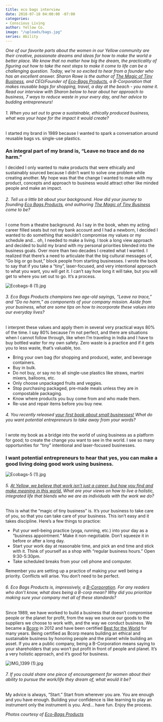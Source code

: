 ```yaml
---
title: eco bags interview
date: 2018-07-18 04:00:00 -07:00
categories:
- Conscious Living
author: Yellow Co.
image: "/uploads/bags.jpg"
series: Ability
---
```


_One of our favorite parts about the women in our Yellow community are their creative, passionate dreams and ideas for how to make the world a better place. We know that no matter how big the dream, the practicality of figuring out how to take the next steps to make it come to life can be a challenging question. Today, we're so excited to hear from a founder who has an excellent answer. Sharon Rowe is the author of _[The Magic of Tiny Business](https://www.amazon.com/Magic-Tiny-Business-Great-Living/dp/1523094788)_, and CEO/Founder of [Eco-Bags Products](https://www.ecobags.com/), a B-Corporation that makes reusable bags for shopping, travel, a day at the beach - you name it. Read our interview with Sharon below to hear about her approach to business, 7 ways to reduce waste in your every day, and her advice to budding entrepreneurs!_

###### 1. When you set out to grow a sustainable, ethically produced business, what was your hope for the impact it would create?

I started my brand in 1989 because I wanted to spark a conversation around reusable bags vs. single-use plastics. 

### An integral part of my brand is, “Leave no trace and do no harm.” 

I decided I only wanted to make products that were ethically and sustainably sourced because I didn’t want to solve one problem while creating another. My hope was that the change I wanted to make with my product, concepts and approach to business would attract other like minded people and make an impact.

###### 2. Tell us a little bit about your background. How did your journey to founding [Eco Bags Products](https://www.ecobags.com/), and authoring [_The Magic of Tiny Business_](https://www.amazon.com/Magic-Tiny-Business-Great-Living/dp/1523094788) come to be?  

I come from a theatre background. As I say in the book, when my acting career filled seats but not my bank account and I had a newborn, I decided I wanted to do something that wouldn’t compromise my values or my schedule and... oh, I needed to make a living. I took a long view approach and decided to build my brand with my personal priorities blended into the business goals. Over more than two decades I created what I wanted. I realized that there’s a need to articulate that the big cultural messages of, “Go big or go bust,” block people from starting businesses. I wrote the book to say that if you take a  “tiny”, laser-focused, and very intentional approach to what you want, you will get it. I can’t say how long it will take, but you will get to where you set out to go. It’s a process.

![Ecobags-8 (1).jpg](/uploads/Ecobags-8%20(1).jpg)

###### 3. Eco Bags Products champions two age-old sayings, “Leave no trace,” and “Do no harm,” as components of your company mission. Aside from your business, what are some tips on how to incorporate these values into our everyday lives? 

I interpret these values and apply them in several very practical ways 80% of the time. I say 80% because I’m not perfect, and there are situations when I cannot follow through, like when I’m traveling in India and I have to buy bottled water for my own safety. Zero waste is a practice and if it gets you to less waste, that’s valuable, too.

* Bring your own bag (for shopping and produce), water, and beverage containers.
* Buy in bulk.
* Do not buy, or say no to all single-use plastics like straws, martini mixers, balloons, etc.
* Only choose unpackaged fruits and veggies.
* Stop purchasing packaged, pre-made meals unless they are in compostable packaging.
* Know where products you buy come from and who made them.
* Re-use and repair items before you buy new.

###### 4. You recently released [your first book about small businesses!](https://www.amazon.com/Magic-Tiny-Business-Great-Living/dp/1523094788) What do you want potential entrepreneurs to take away from your words?

I wrote my book as a bridge into the world of using business as a platform for good; to create the change you want to see in the world. I see so many opportunities for “tiny” intentional and laser-focused businesses. 

### I want potential entrepreneurs to hear that yes, you can make a good living doing good work using business. 

![Ecobags-5 (1).jpg](/uploads/Ecobags-5%20(1).jpg)

###### 5. [At Yellow, we believe that work isn’t just a career, but how you find and make meaning in this world.](https://yellowco.co/membership/) What are your views on how to live a holistic, integrated life that blends who we are as individuals with the work we do?

This is what the “magic of tiny business” is. It’s your business to take care of you, so that you can take care of your business. This isn’t easy and it takes discipline. Here’s a few things to practice:

- Put your well-being practice (yoga, running, etc.) into your day as a “business appointment.” Make it non-negotiable. Don’t squeeze it in before or after a long day. 
- Start your work day at reasonable time, and pick an end time and stick with it. Think of yourself as a shop with “regular business hours.” Open 9:30-5:30pm.
- Take scheduled breaks from your cell phone and computer.

Remember you are setting up a practice of making your well being a priority. Conflicts will arise. You don’t need to be perfect.

###### 6. Eco Bags Products is, impressively, a [B-Corporation](https://www.bcorporation.net/). For any readers who don’t know, what does being a B-corp mean? Why did you prioritize making sure your company met all of these standards?

Since 1989, we have worked to build a business that doesn’t compromise people or the planet for profit, from the way we source our goods to the suppliers we choose to work with, and the way we conduct business. We became a [Bcorp](https://www.bcorporation.net/) in 2012 and have been certified [Best for the World](https://www.bcorporation.net/criteria-the-b-corp-best-the-world-list) for many years. Being certified as Bcorp means building an ethical and sustainable business by honoring people and the planet while building an asset. If you are a public company, being a B-Corporation means saying to your shareholders that you won’t put profit in front of people and planet. It’s a very holistic approach, and it’s good for business.

![IMG_1399 (1).jpg](/uploads/IMG_1399%20(1).jpg)

###### 7. If you could share one piece of encouragement for women about their ability to pursue the work/life they dream of, what would it be?

My advice is always, “Start.” Start from wherever you are. You are enough and you have enough. Building your confidence is like learning to play an instrument only the instrument is you.
And... have fun. Enjoy the process.

_Photos courtesy of [Eco-Bags Products](https://www.ecobags.com/)_